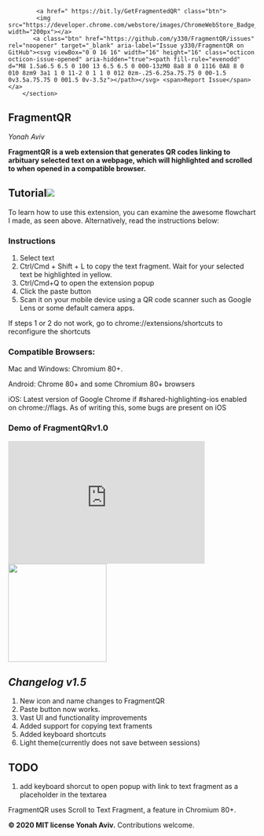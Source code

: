 <meta name="google-site-verification" content="Ay7DuHomj_FffCIPkk06PMst9-V1kwZij44bLz5SeuI" />
 <section id="downloads">
          
            
            <a href=" https://bit.ly/GetFragmentedQR" class="btn">
            <img src="https://developer.chrome.com/webstore/images/ChromeWebStore_Badge_v2_496x150.png" width="200px"></a>
           <a class="btn" href="https://github.com/y330/FragmentQR/issues" rel="noopener" target="_blank" aria-label="Issue y330/FragmentQR on GitHub"><svg viewBox="0 0 16 16" width="16" height="16" class="octicon octicon-issue-opened" aria-hidden="true"><path fill-rule="evenodd" d="M8 1.5a6.5 6.5 0 100 13 6.5 6.5 0 000-13zM0 8a8 8 0 1116 0A8 8 0 010 8zm9 3a1 1 0 11-2 0 1 1 0 012 0zm-.25-6.25a.75.75 0 00-1.5 0v3.5a.75.75 0 001.5 0v-3.5z"></path></svg> <span>Report Issue</span></a>
        </section>
  <h1>FragmentQR</h1><p>
 <em>Yonah Aviv</em><p>

<b>FragmentQR is a web extension that generates QR codes linking to arbituary selected text on a webpage, which will highlighted and scrolled to when opened in a compatible browser.</b>

<h2 id="embe">Tutorial<a href="https://bit.ly/GetFragmentedQR"><img src="https://lh3.googleusercontent.com/pw/ACtC-3f7FGuESSm9z3SPDAbhQHSr3YYL03r1gGBeSWYqbG8NyXxtg3gMWO4dbrM8yuhsMsCuf_JLqLSUWfSSodKzYR8mg6FkX5PmxXgfG8iPANMsQpsiE6GTlWFIRsHIZqi2ZBX0btMnBlUltWArYFdlTrhbhQ=w1210-h448-no?authuser=0" width="fit-content"/></a></h2>

To learn how to use this extension, you can examine the awesome flowchart I made, as seen above. Alternatively, read the instructions below:
<h3>Instructions</h3><p>
 <ol>
  <li>Select text</li>
  <li>Ctrl/Cmd + Shift + L to copy the text fragment. Wait for your selected text be highlighted in yellow.</li>
  <li>Ctrl/Cmd+Q to open the extension popup</li>
  <li>Click the paste button</li>
  <li>Scan it on your mobile device using a QR code scanner such as Google Lens or some default camera apps.</li>
 </ol>
 If steps 1 or 2 do not work, go to chrome://extensions/shortcuts to reconfigure the shortcuts<p>
 
<h3>Compatible Browsers:</h3>
Mac and Windows: Chromium 80+.<P>
Android: Chrome 80+ and some Chromium 80+ browsers<p>
iOS: Latest version of Google Chrome if #shared-highlighting-ios enabled on chrome://flags. As of writing this, some bugs are present on iOS<p>
<h3>Demo of FragmentQRv1.0</h3>
<iframe width="400" height="250" src="https://www.youtube.com/embed/10U6ycpN3CQ?modestbranding=1&controls=0&loop=1&rel=0&showinfo=0" frameborder="0"></iframe>
<a href="http://bit.ly/youtubeFragQR"><img src="https://lh3.googleusercontent.com/pw/ACtC-3cera_XKIXLjEw9LyZh93DtSKTDoQsyF2aYR0Y_L-PCeMttnP3Gr1OiOIxL4nLN_ltCioZyQMUwizFb2wyZLzytBktmEuWRptUGYOFoChSq_bQpZ_g5TEnbb_ZG__Y0rjNbj2oUiHBPotXUOP6X2NID3g=w512-h212-no?authuser=0" width="200px"></a>
 
<h2><em>Changelog v1.5</em></h2><p>
 <ol>  
  <li>New icon and name changes to FragmentQR</li>
  <li>Paste button now works.</li>
  <li>Vast UI and functionality improvements</li>
  <li>Added support for copying text framents</li>
  <li>Added keyboard shortcuts</li>
  <li>Light theme(currently does not save between sessions)</li>
 </ol><p>
<h2>TODO</h2><p>
  <ol>
    <li>add keyboard shorcut to open popup with link to text fragment as a placeholder in the textarea</li>
  </ol>

FragmentQR uses Scroll to Text Fragment, a feature in Chromium 80+.<p>
<b>© 2020 MIT license Yonah Aviv.</b>
Contributions welcome.<p>
